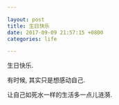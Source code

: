 ```yaml
---

layout: post
title: 生日快乐
date: 2017-09-09 21:57:15 +0800
categories: life

---
```


生日快乐.

有时候, 其实只是想感动自己.

让自己如死水一样的生活多一点儿涟漪.
